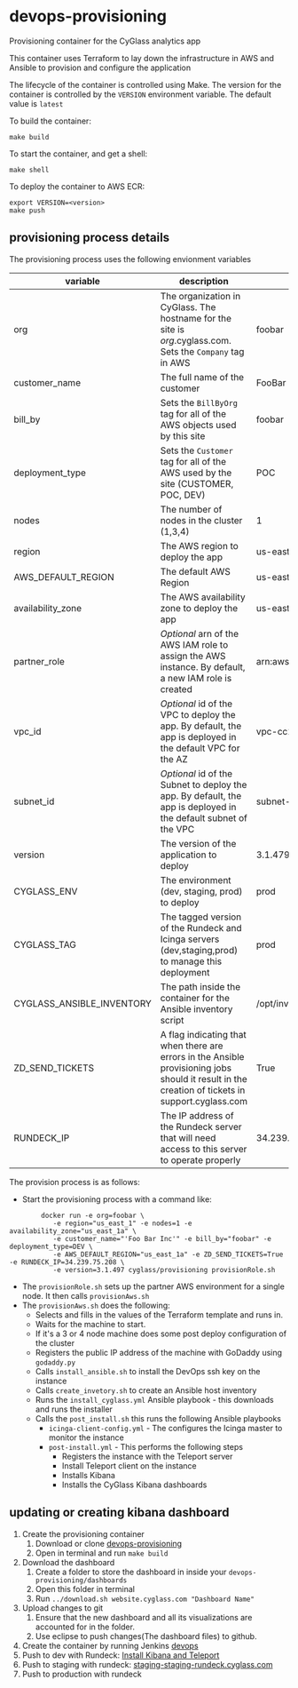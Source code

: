 # devops-provisioning
Provisioning container for the CyGlass analytics app

This container uses Terraform to lay down the infrastructure in AWS and Ansible to provision and configure the application 

The lifecycle of the container is controlled using Make.
The version for the container is controlled by the ```VERSION``` environment variable.  The default value is ```latest```

To build the container:

```
make build
```

To start the container, and get a shell:

```
make shell
```

To deploy the container to AWS ECR:
``` 
export VERSION=<version>
make push
```

## provisioning process details

The provisioning process uses the following envionment variables

| variable | description | example |
|---       |---          |---      |
| org      | The organization in CyGlass. The hostname for the site is *org*.cyglass.com.  Sets the ```Company``` tag in AWS | foobar |
| customer_name | The full name of the customer | FooBar Inc |
| bill_by | Sets the ```BillByOrg``` tag for all of the AWS objects used by this site | foobar |
| deployment_type | Sets the ```Customer``` tag for all of the AWS used by the site (CUSTOMER, POC, DEV) | POC |
| nodes    | The number of nodes in the cluster (1,3,4) | 1 |
| region   | The AWS region to deploy the app | us-east-1 |
| AWS_DEFAULT_REGION | The default AWS Region | us-east-1 |
| availability_zone | The AWS availability zone to deploy the app | us-east-1a |
| partner_role | *Optional* arn of the AWS IAM role to assign the AWS instance.  By default, a new IAM role is created | arn:aws:iam::501228773606:role/CyGlass|
| vpc_id | *Optional* id of the VPC to deploy the app.  By default, the app is deployed in the default VPC for the AZ | vpc-cc2336b4 |
| subnet_id | *Optional* id of the Subnet to deploy the app.  By default, the app is deployed in the default subnet of the VPC | subnet-de093d95 |
| version | The version of the application to deploy | 3.1.479 |
| CYGLASS_ENV | The environment (dev, staging, prod) to deploy | prod |
| CYGLASS_TAG | The tagged version of the Rundeck and Icinga servers (dev,staging,prod) to manage this deployment | prod |
| CYGLASS_ANSIBLE_INVENTORY | The path inside the container for the Ansible inventory script | /opt/inventory/production |
| ZD_SEND_TICKETS | A flag indicating that when there are errors in the Ansible provisioning jobs should it result in the creation of tickets in support.cyglass.com | True |
| RUNDECK_IP | The IP address of the Rundeck server that will need access to this server to operate properly | 34.239.75.208 |


The provision process is as follows:

- Start the provisioning process with a command like:
```
        docker run -e org=foobar \
           -e region="us_east_1" -e nodes=1 -e availability_zone="us_east_1a" \
           -e customer_name="'Foo Bar Inc'" -e bill_by="foobar" -e deployment_type=DEV \
           -e AWS_DEFAULT_REGION="us_east_1a" -e ZD_SEND_TICKETS=True -e RUNDECK_IP=34.239.75.208 \
           -e version=3.1.497 cyglass/provisioning provisionRole.sh
```
- The ```provisionRole.sh``` sets up the partner AWS environment for a single node.  It then calls ```provisionAws.sh```
- The ```provisionAws.sh``` does the following:
    - Selects and fills in the values of the Terraform template and runs in.  
    - Waits for the machine to start.
    - If it's a 3 or 4 node machine does some post deploy configuration of the cluster
    - Registers the public IP address of the machine with GoDaddy using ```godaddy.py```
    - Calls ```install_ansible.sh``` to install the DevOps ssh key on the instance
    - Calls ```create_invetory.sh``` to create an Ansible host inventory
    - Runs the ```install_cyglass.yml``` Ansible playbook - this downloads and runs the installer
    - Calls the ```post_install.sh``` this runs the following Ansible playbooks
        - ```icinga-client-config.yml``` - The configures the Icinga master to monitor the instance
        - ```post-install.yml``` - This performs the following steps
            - Registers the instance with the Teleport server 
            - Install Teleport client on the instance
            - Installs Kibana
            - Installs the CyGlass Kibana dashboards

## updating or creating kibana dashboard
1. Create the provisioning container
   1. Download or clone [devops-provisioning](https://github.com/CyGlass/devops-provisioning)
   2. Open in terminal and run ```make build```
2. Download the dashboard
   1. Create a folder to store the dashboard in inside your ```devops-provisioning/dashboards```
   2. Open this folder in terminal
   3. Run ```../download.sh website.cyglass.com "Dashboard Name"```
3. Upload changes to git
   1. Ensure that the new dashboard and all its visualizations are accounted for in the folder.
   2. Use eclipse to push changes(The dashboard files) to github.
4. Create the container by running Jenkins [devops](http://buildserver:8080/view/DevOps%20Containers/job/Build%20dev-latest%20DevOps%20Environment/)
5. Push to dev with Rundeck: [Install Kibana and Teleport](https://dev-latest-rundeck.cyglass.com:4443/project/cyglass/job/show/c7e818fc-13e4-4031-bf06-5fc58fec6004)
6. Push to staging with rundeck: [staging-staging-rundeck.cyglass.com](staging-staging-rundeck.cyglass.com)
7. Push to production with rundeck

 
